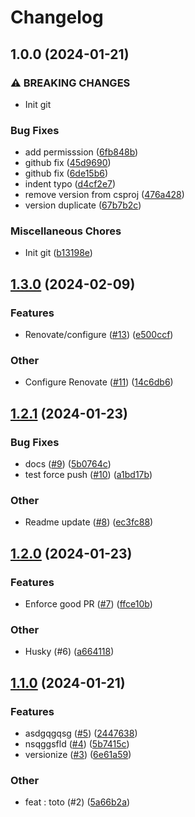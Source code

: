 # Changelog

## 1.0.0 (2024-01-21)


### ⚠ BREAKING CHANGES

* Init git

### Bug Fixes

* add permisssion ([6fb848b](https://github.com/slucky31/SemVer/commit/6fb848b4b9b630c1aef416bd7ead7a9b8ddd9833))
* github fix ([45d9690](https://github.com/slucky31/SemVer/commit/45d96907a16d72a4100b243d6cc684f506284cdb))
* github fix ([6de15b6](https://github.com/slucky31/SemVer/commit/6de15b68d550aa2b17c00b70bf382d993cc86311))
* indent typo ([d4cf2e7](https://github.com/slucky31/SemVer/commit/d4cf2e7b1e35561ab58f7a9983b5827aec3c78de))
* remove version from csproj ([476a428](https://github.com/slucky31/SemVer/commit/476a428bc700c843bf6e81a26b3617d8bff677c8))
* version duplicate ([67b7b2c](https://github.com/slucky31/SemVer/commit/67b7b2ced4d0c419a2718490105b9731a0612755))


### Miscellaneous Chores

* Init git ([b13198e](https://github.com/slucky31/SemVer/commit/b13198e98f1c86ecc73d1513e4733db83db1c1c4))


<a name="1.3.0"></a>
## [1.3.0](https://www.github.com/slucky31/SemVer/releases/tag/v1.3.0) (2024-02-09)

### Features

* Renovate/configure ([#13](https://www.github.com/slucky31/SemVer/issues/13)) ([e500ccf](https://www.github.com/slucky31/SemVer/commit/e500ccf926a15ef83a55895efd4fa1f2c7f6da23))

### Other

* Configure Renovate ([#11](https://www.github.com/slucky31/SemVer/issues/11)) ([14c6db6](https://www.github.com/slucky31/SemVer/commit/14c6db648d9d32f4e2889508fd6709bfa3c4b711))

<a name="1.2.1"></a>
## [1.2.1](https://www.github.com/slucky31/SemVer/releases/tag/v1.2.1) (2024-01-23)

### Bug Fixes

* docs ([#9](https://www.github.com/slucky31/SemVer/issues/9)) ([5b0764c](https://www.github.com/slucky31/SemVer/commit/5b0764c522759f1785d9f6310cd2582a600cbb81))
* test force push ([#10](https://www.github.com/slucky31/SemVer/issues/10)) ([a1bd17b](https://www.github.com/slucky31/SemVer/commit/a1bd17ba5ef7079264a54267095b3610b5b2bffd))

### Other

* Readme update ([#8](https://www.github.com/slucky31/SemVer/issues/8)) ([ec3fc88](https://www.github.com/slucky31/SemVer/commit/ec3fc8834e7dde9d388d73bd980e385fc685e3a5))

<a name="1.2.0"></a>
## [1.2.0](https://www.github.com/slucky31/SemVer/releases/tag/v1.2.0) (2024-01-23)

### Features

* Enforce good PR ([#7](https://www.github.com/slucky31/SemVer/issues/7)) ([ffce10b](https://www.github.com/slucky31/SemVer/commit/ffce10b6ba6fa8136bc7bcd8a2eb735e9ce50cda))

### Other

* Husky (#6) ([a664118](https://www.github.com/slucky31/SemVer/commit/a664118379765402997125890433e80307decbdd))

<a name="1.1.0"></a>
## [1.1.0](https://www.github.com/slucky31/SemVer/releases/tag/v1.1.0) (2024-01-21)

### Features

* asdgqgqsg ([#5](https://www.github.com/slucky31/SemVer/issues/5)) ([2447638](https://www.github.com/slucky31/SemVer/commit/2447638b9cb8e5a9ff218c594a67cd3988f7046c))
* nsqggsfld ([#4](https://www.github.com/slucky31/SemVer/issues/4)) ([5b7415c](https://www.github.com/slucky31/SemVer/commit/5b7415c362827020e705d339fea6d637b8cf6c3a))
* versionize ([#3](https://www.github.com/slucky31/SemVer/issues/3)) ([6e61a59](https://www.github.com/slucky31/SemVer/commit/6e61a59ba70757a9ed16634e5cdb63fdfdff84a8))

### Other

* feat : toto (#2) ([5a66b2a](https://www.github.com/slucky31/SemVer/commit/5a66b2a9da8d92e0797365130bdc42230f22982e))

